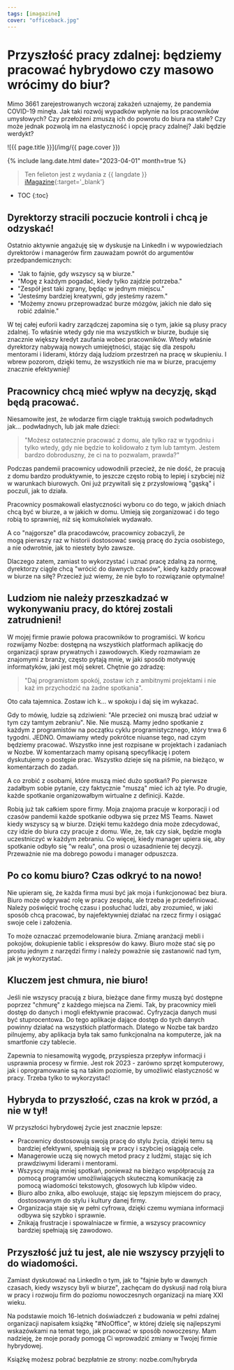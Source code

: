 ```yaml
---
tags: [imagazine]
cover: "officeback.jpg"
---
```


# Przyszłość pracy zdalnej: będziemy pracować hybrydowo czy masowo wrócimy do biur?

Mimo 3661 zarejestrowanych wczoraj zakażeń uznajemy, że pandemia COVID-19 minęła. Jak taki rozwój wypadków wpłynie na los pracowników umysłowych? Czy przełożeni zmuszą ich do powrotu do biura na stałe? Czy może jednak pozwolą im na elastyczność i opcję pracy zdalnej? Jaki będzie werdykt?

<!--More-->

![{{ page.title }}](/img/{{ page.cover }})

{% include lang.date.html date="2023-04-01" month=true %}

> Ten felieton jest z wydania z {{ langdate }} [iMagazine](https://imagazine.pl){:target='_blank'}

* TOC
{:toc}

## Dyrektorzy stracili poczucie kontroli i chcą je odzyskać!

Ostatnio aktywnie angażuję się w dyskusje na LinkedIn i w wypowiedziach dyrektorów i managerów firm zauważam powrót do argumentów przedpandemicznych:

- "Jak to fajnie, gdy wszyscy są w biurze."
- "Mogę z każdym pogadać, kiedy tylko zajdzie potrzeba."
- "Zespół jest taki zgrany, będąc w jednym miejscu."
- "Jesteśmy bardziej kreatywni, gdy jesteśmy razem."
- "Możemy znowu przeprowadzać burze mózgów, jakich nie dało się robić zdalnie."

W tej całej euforii kadry zarządczej zapomina się o tym, jakie są plusy pracy zdalnej. To właśnie wtedy gdy nie ma wszystkich w biurze, buduje się znacznie większy kredyt zaufania wobec pracowników. Wtedy właśnie dyrektorzy nabywają nowych umiejętności, stając się dla zespołu mentorami i liderami, którzy dają ludziom przestrzeń na pracę w skupieniu. I wbrew pozorom, dzięki temu, że wszystkich nie ma w biurze, pracujemy znacznie efektywniej!

## Pracownicy chcą mieć wpływ na decyzję, skąd będą pracować.

Niesamowite jest, że włodarze firm ciągle traktują swoich podwładnych jak… podwładnych, lub jak małe dzieci:

> "Możesz ostatecznie pracować z domu, ale tylko raz w tygodniu i tylko wtedy, gdy nie będzie to kolidowało z tym lub tamtym. Jestem bardzo dobroduszny, że ci na to pozwalam, prawda?"

Podczas pandemii pracownicy udowodnili przecież, że nie dość, że pracują z domu bardzo produktywnie, to jeszcze często robią to lepiej i szybciej niż w warunkach biurowych. Oni już przywitali się z przysłowiową "gąską" i poczuli, jak to działa.

Pracownicy posmakowali elastyczności wyboru co do tego, w jakich dniach chcą być w biurze, a w jakich w domu. Umieją się zorganizować i do tego robią to sprawniej, niż się komukolwiek wydawało.

A co "najgorsze" dla pracodawców, pracownicy zobaczyli, że mogą pierwszy raz w historii dostosować swoją pracę do życia osobistego, a nie odwrotnie, jak to niestety było zawsze.

Dlaczego zatem, zamiast to wykorzystać i uznać pracę zdalną za normę, dyrektorzy ciągle chcą "wrócić do dawnych czasów", kiedy każdy pracował w biurze na siłę? Przecież już wiemy, że nie było to rozwiązanie optymalne!

## Ludziom nie należy przeszkadzać w wykonywaniu pracy, do której zostali zatrudnieni!

W mojej firmie prawie połowa pracowników to programiści. W końcu rozwijamy Nozbe: dostępną na wszystkich platformach aplikację do organizacji spraw prywatnych i zawodowych. Kiedy rozmawiam ze znajomymi z branży, często pytają mnie, w jaki sposób motywuję informatyków, jaki jest mój sekret. Chętnie go zdradzę:

> "Daj programistom spokój, zostaw ich z ambitnymi projektami i nie każ im przychodzić na żadne spotkania".

Oto cała tajemnica. Zostaw ich k… w spokoju i daj się im wykazać.

Gdy to mówię, ludzie są zdziwieni: "Ale przecież oni muszą brać udział w tym czy tamtym zebraniu". Nie. Nie muszą. Mamy jedno spotkanie z każdym z programistów na początku cyklu programistycznego, który trwa 6 tygodni. JEDNO. Omawiamy wtedy pokrótce niuanse tego, nad czym będziemy pracować. Wszystko inne jest rozpisane w projektach i zadaniach w Nozbe. W komentarzach mamy opisaną specyfikację i potem dyskutujemy o postępie prac. Wszystko dzieje się na piśmie, na bieżąco, w komentarzach do zadań.

A co zrobić z osobami, które muszą mieć dużo spotkań? Po pierwsze zadałbym sobie pytanie, czy faktycznie "muszą" mieć ich aż tyle. Po drugie, każde spotkanie organizowałbym wirtualne z definicji. Każde.

Robią już tak całkiem spore firmy. Moja znajoma pracuje w korporacji i od czasów pandemii każde spotkanie odbywa się przez MS Teams. Nawet kiedy wszyscy są w biurze. Dzięki temu każdego dnia może zdecydować, czy idzie do biura czy pracuje z domu. Wie, że, tak czy siak, będzie mogła uczestniczyć w każdym zebraniu. Co więcej, kiedy manager upiera się, aby spotkanie odbyło się "w realu", ona prosi o uzasadnienie tej decyzji. Przeważnie nie ma dobrego powodu i manager odpuszcza.

## Po co komu biuro? Czas odkryć to na nowo!

Nie upieram się, że każda firma musi być jak moja i funkcjonować bez biura. Biuro może odgrywać rolę w pracy zespołu, ale trzeba je przedefiniować. Należy poświęcić trochę czasu i posłuchać ludzi, aby zrozumieć, w jaki sposób chcą pracować, by najefektywniej działać na rzecz firmy i osiągać swoje cele i założenia.

To może oznaczać przemodelowanie biura. Zmianę aranżacji mebli i pokojów, dokupienie tablic i ekspresów do kawy. Biuro może stać się po prostu jednym z narzędzi firmy i należy poważnie się zastanowić nad tym, jak je wykorzystać.

## Kluczem jest chmura, nie biuro!

Jeśli nie wszyscy pracują z biura, bieżące dane firmy muszą być dostępne poprzez "chmurę" z każdego miejsca na Ziemi. Tak, by pracownicy mieli dostęp do danych i mogli efektywnie pracować. Cyfryzacja danych musi być stuprocentowa. Do tego aplikacje dające dostęp do tych danych powinny działać na wszystkich platformach. Dlatego w Nozbe tak bardzo pilnujemy, aby aplikacja była tak samo funkcjonalna na komputerze, jak na smartfonie czy tablecie.

Zapewnia to niesamowitą wygodę, przyspiesza przepływ informacji i usprawnia procesy w firmie. Jest rok 2023 - zarówno sprzęt komputerowy, jak i oprogramowanie są na takim poziomie, by umożliwić elastyczność w pracy. Trzeba tylko to wykorzystać!

## Hybryda to przyszłość, czas na krok w przód, a nie w tył!

W przyszłości hybrydowej życie jest znacznie lepsze:

- Pracownicy dostosowują swoją pracę do stylu życia, dzięki temu są bardziej efektywni, spełniają się w pracy i szybciej osiągają cele.
- Managerowie uczą się nowych metod pracy z ludźmi, stając się ich prawdziwymi liderami i mentorami.
- Wszyscy mają mniej spotkań, ponieważ na bieżąco współpracują za pomocą programów umożliwiających skuteczną komunikację za pomocą wiadomości tekstowych, głosowych lub klipów video.
- Biuro albo znika, albo ewoluuje, stając się lepszym miejscem do pracy, dostosowanym do stylu i kultury danej firmy.
- Organizacja staje się w pełni cyfrowa, dzięki czemu wymiana informacji odbywa się szybko i sprawnie.
- Znikają frustracje i spowalniacze w firmie, a wszyscy pracownicy bardziej spełniają się zawodowo.

## Przyszłość już tu jest, ale nie wszyscy przyjęli to do wiadomości.

Zamiast dyskutować na LinkedIn o tym, jak to "fajnie było w dawnych czasach, kiedy wszyscy byli w biurze", zachęcam do dyskusji nad rolą biura w pracy i rozwoju firm do poziomu nowoczesnych organizacji na miarę XXI wieku.

Na podstawie moich 16-letnich doświadczeń z budowania w pełni zdalnej organizacji napisałem książkę "#NoOffice", w której dzielę się najlepszymi wskazówkami na temat tego, jak pracować w sposób nowoczesny. Mam nadzieję, że moje porady pomogą Ci wprowadzić zmiany w Twojej firmie hybrydowej.

Książkę możesz pobrać bezpłatnie ze strony: nozbe.com/hybryda


[n]: https://michael.gratis/nozbe_pl
[np]: https://michael.gratis/nozbepersonal_pl